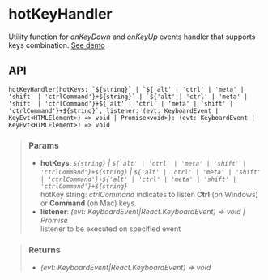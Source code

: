 # hotKeyHandler
Utility function for _onKeyDown_ and _onKeyUp_ events handler that supports keys combination. [See demo](https://ndriadev.github.io/react-tools/#/utils/hotKeyHandler)

## API

```tsx
hotKeyHandler(hotKeys: `${string}` | `${'alt' | 'ctrl' | 'meta' | 'shift' | 'ctrlCommand'}+${string}` | `${'alt' | 'ctrl' | 'meta' | 'shift' | 'ctrlCommand'}+${'alt' | 'ctrl' | 'meta' | 'shift' | 'ctrlCommand'}+${string}`, listener: (evt: KeyboardEvent | KeyEvt<HTMLElement>) => void | Promise<void>): (evt: KeyboardEvent | KeyEvt<HTMLElement>) => void
```


> ### Params
>
> - __hotKeys__: _`${string}` | `${'alt' | 'ctrl' | 'meta' | 'shift' | 'ctrlCommand'}+${string}` | `${'alt' | 'ctrl' | 'meta' | 'shift' | 'ctrlCommand'}+${'alt' | 'ctrl' | 'meta' | 'shift' | 'ctrlCommand'}+${string}`_  
hotKey string: _ctrlCommand_ indicates to listen __Ctrl__ (on Windows) or __Command__ (on Mac) keys.
> - __listener__: _(evt: KeyboardEvent|React.KeyboardEvent<HTMLElement>) => void | Promise<void>_  
listener to be executed on specified event
>



> ### Returns
>
> 
> - _(evt: KeyboardEvent|React.KeyboardEvent<HTMLElement>) => void_  
>